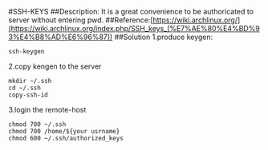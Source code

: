 #SSH-KEYS
##Description:
It is a great convenience to be authoricated to server without entering pwd.
##Reference:[https://wiki.archlinux.org/](https://wiki.archlinux.org/index.php/SSH_keys_(%E7%AE%80%E4%BD%93%E4%B8%AD%E6%96%87))
##Solution
1.produce keygen:
<!--lang:bash-->
    ssh-keygen
2.copy kengen to the server
<!--lang:bash-->
    mkdir ~/.ssh
    cd ~/.ssh
    copy-ssh-id
3.login the remote-host
<!--lang:bash-->
    chmod 700 ~/.ssh
    chmod 700 /home/${your usrname}
    chmod 600 ~/.ssh/authorized_keys

